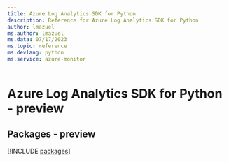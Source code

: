```yaml
---
title: Azure Log Analytics SDK for Python
description: Reference for Azure Log Analytics SDK for Python
author: lmazuel
ms.author: lmazuel
ms.data: 07/17/2023
ms.topic: reference
ms.devlang: python
ms.service: azure-monitor
---
```

# Azure Log Analytics SDK for Python - preview
## Packages - preview
[!INCLUDE [packages](log-analytics-index.md)]